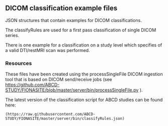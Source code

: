 ## DICOM classification example files

JSON structures that contain examples for DICOM classifications.

The classifyRules are used for a first pass classification of single DICOM series.

There is one example for a classification on a study level which specifies of a valid DTI/restMRI scan was performed.

### Resources

These files have been created using the processSingleFile DICOM ingestion tool that is based on DICOM send/receive jobs (see https://github.com/ABCD-STUDY/FIONASITE/blob/master/server/bin/processSingleFile.py ).

The latest version of the classification script for ABCD studies can be found here:

    (https://raw.githubusercontent.com/ABCD-STUDY/FIONASITE/master/server/bin/classifyRules.json)
